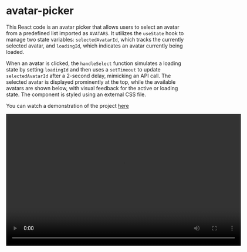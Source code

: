 # avatar-picker

This React code is an avatar picker that allows users to select an avatar from a predefined list imported as `AVATARS`. It utilizes the `useState` hook to manage two state variables: `selectedAvatarId`, which tracks the currently selected avatar, and `loadingId`, which indicates an avatar currently being loaded.

When an avatar is clicked, the `handleSelect` function simulates a loading state by setting `loadingId` and then uses a `setTimeout` to update `selectedAvatarId` after a 2-second delay, mimicking an API call. The selected avatar is displayed prominently at the top, while the available avatars are shown below, with visual feedback for the active or loading state. The component is styled using an external CSS file.

You can watch a demonstration of the project [here](src/avatar-picker-popover.mp4)

<body>
  <video width="640" height="360" controls>
    <source src="src/avatar-picker-popover.mp4" type="video/mp4">
    Your browser does not support the video tag.
  </video>
</body>
